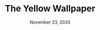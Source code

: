 ---
layout: project
title: The Yellow Wallpaper
date: November 23, 2020
desc: A piece about a young, mentally ill woman who while trapped in her house is slowly starting to tear it apart.
category: modeling , design
#cta:
  #title: Google Me!
  #url: https://www.google.com/search?q=grace
thumb: /images/portfolio/yellow4.jpg
images:
  - image:
    url: /images/portfolio/yellow1.jpg
    desc: Start of set
    url: /images/portfolio/yellow2.jpg
    desc: Broken Set
    url: /images/portfolio/yellow3.jpg
    desc: Broken Set
    url: /images/portfolio/yellow4.jpg
    desc: Scene with lighting
---